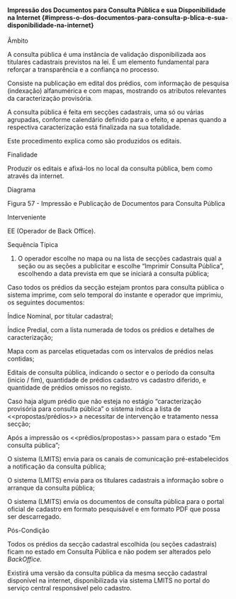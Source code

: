 #### Impressão dos Documentos para Consulta Pública e sua Disponibilidade na Internet {#impress-o-dos-documentos-para-consulta-p-blica-e-sua-disponibilidade-na-internet}

Âmbito

A consulta pública é uma instância de validação disponibilizada aos titulares cadastrais previstos na lei. É um elemento fundamental para reforçar a transparência e a confiança no processo.

Consiste na publicação em edital dos prédios, com informação de pesquisa \(indexação\) alfanumérica e com mapas, mostrando os atributos relevantes da caracterização provisória.

A consulta pública é feita em secções cadastrais, uma só ou várias agrupadas, conforme calendário definido para o efeito, e apenas quando a respectiva caracterização está finalizada na sua totalidade.

Este procedimento explica como são produzidos os editais.

Finalidade

Produzir os editais e afixá-los no local da consulta pública, bem como através da internet.

Diagrama

Figura 57 - Impressão e Publicação de Documentos para Consulta Pública

Interveniente

EE \(Operador de Back Office\).

Sequência Típica

1. O operador escolhe no mapa ou na lista de secções cadastrais qual a seção ou as seções a publicitar e escolhe “Imprimir Consulta Pública”, escolhendo a data prevista em que se iniciará a consulta pública;

Caso todos os prédios da secção estejam prontos para consulta pública o sistema imprime, com selo temporal do instante e operador que imprimiu, os seguintes documentos:

Índice Nominal, por titular cadastral;

Índice Predial, com a lista numerada de todos os prédios e detalhes de caracterização;

Mapa com as parcelas etiquetadas com os intervalos de prédios nelas contidas;

Editais de consulta pública, indicando o sector e o período da consulta \(inicio / fim\), quantidade de prédios cadastro vs cadastro diferido, e quantidade de prédios omissos no registo.

Caso haja algum prédio que não esteja no estágio “caracterização provisória para consulta pública” o sistema indica a lista de &lt;&lt;propostas/prédios&gt;&gt; a necessitar de intervenção e tratamento nessa secção;

Após a impressão os &lt;&lt;prédios/propostas&gt;&gt; passam para o estado “Em consulta pública”;

O sistema \(LMITS\) envia para os canais de comunicação pré-estabelecidos a notificação da consulta pública;

O sistema \(LMITS\) envia para os titulares cadastrais a informação sobre o arranque da consulta pública;

O sistema \(LMITS\) envia os documentos de consulta pública para o portal oficial de cadastro em formato pesquisável e em formato PDF que possa ser descarregado.

Pós-Condição

Todos os prédios da secção cadastral escolhida \(ou seções cadastrais\) ficam no estado em Consulta Pública e não podem ser alterados pelo _BackOffice._

Existirá uma versão da consulta pública da mesma secção cadastral disponível na internet, disponibilizada via sistema LMITS no portal do serviço central responsável pelo cadastro.

